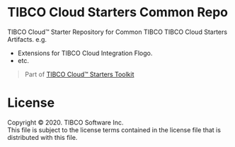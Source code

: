 # TIBCO Cloud Starters Common Repo

TIBCO Cloud™ Starter Repository for Common TIBCO TIBCO Cloud Starters Artifacts. e.g.

- Extensions for TIBCO Cloud Integration Flogo.
- etc.

> Part of [TIBCO Cloud™ Starters Toolkit](https://tibcosoftware.github.io/TCSToolkit/)

# License
Copyright © 2020. TIBCO Software Inc.<br>
This file is subject to the license terms contained in the license file that is distributed with this file.
